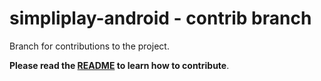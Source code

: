 # simpliplay-android - contrib branch
Branch for contributions to the project.

**Please read the [README](https://github.com/A-Star100/simpliplay-android/blob/contrib/contrib/README.md) to learn how to contribute**.







